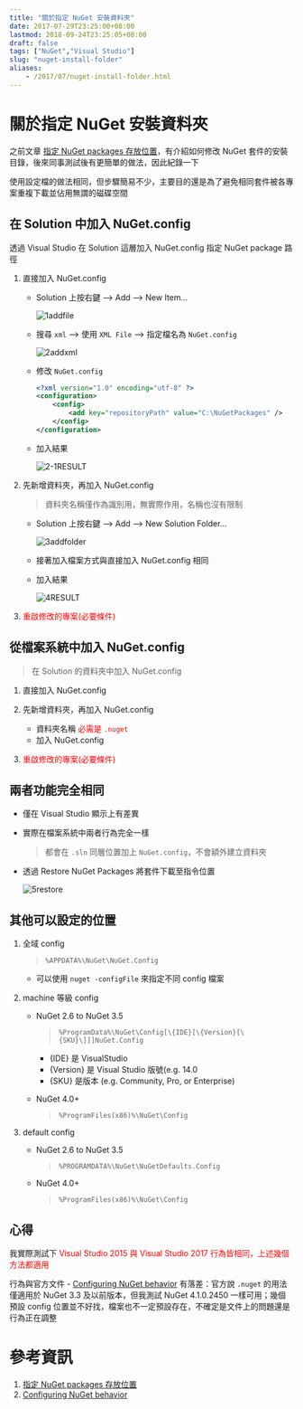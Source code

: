 ```yaml
---
title: "關於指定 NuGet 安裝資料夾"
date: 2017-07-29T23:25:00+08:00
lastmod: 2018-09-24T23:25:05+08:00
draft: false
tags: ["NuGet","Visual Studio"]
slug: "nuget-install-folder"
aliases:
    - /2017/07/nuget-install-folder.html
---
```

# 關於指定 NuGet 安裝資料夾
之前文章 [指定 NuGet packages 存放位置](https://blog.yowko.com/2017/06/nuget-folder.html)，有介紹如何修改 NuGet 套件的安裝目錄，後來同事測試後有更簡單的做法，因此紀錄一下

使用設定檔的做法相同，但步驟簡易不少，主要目的還是為了避免相同套件被各專案重複下載並佔用無謂的磁碟空間

## 在 Solution 中加入 NuGet.config

透過 Visual Studio 在 Solution 這層加入 NuGet.config 指定 NuGet package 路徑

1.  直接加入 NuGet.config

    *   Solution 上按右鍵 --> Add --> New Item...

        ![1addfile](https://user-images.githubusercontent.com/3851540/28745857-ec4b2492-74b3-11e7-94c4-7f4cd220cc7f.png)

    *   搜尋 `xml` --> 使用 `XML File` --> 指定檔名為 `NuGet.config`

        ![2addxml](https://user-images.githubusercontent.com/3851540/28745860-ec99983e-74b3-11e7-916d-0b9d992f8130.png)

    *   修改 `NuGet.config`

        ```xml
        <?xml version="1.0" encoding="utf-8" ?>
        <configuration>
            <config>
                <add key="repositoryPath" value="C:\NuGetPackages" />
            </config>
        </configuration>
        ```

    *   加入結果

        ![2-1RESULT](https://user-images.githubusercontent.com/3851540/28745858-ec716b3e-74b3-11e7-90ae-a2c660e604e8.png)

2.  先新增資料夾，再加入 NuGet.config

    > 資料夾名稱僅作為識別用，無實際作用，名稱也沒有限制

    *   Solution 上按右鍵 --> Add --> New Solution Folder...

        ![3addfolder](https://user-images.githubusercontent.com/3851540/28745863-ec99b986-74b3-11e7-854e-d55ef8e43d1b.png)

    *   接著加入檔案方式與直接加入 NuGet.config 相同
    *   加入結果

        ![4RESULT](https://user-images.githubusercontent.com/3851540/28745861-ec99b6ac-74b3-11e7-83ea-c04c933fc96c.png)

3.  <span style="color:red">重啟修改的專案(必要條件)</span>


## 從檔案系統中加入 NuGet.config

> 在 Solution 的資料夾中加入 NuGet.config

1.  直接加入 NuGet.config
2.  先新增資料夾，再加入 NuGet.config
    *   資料夾名稱  <span style="color:red">必需是 `.nuget`</span>
    *   加入 NuGet.config

3.  <span style="color:red">重啟修改的專案(必要條件)</span>


##  兩者功能完全相同
*   僅在 Visual Studio 顯示上有差異
*   實際在檔案系統中兩者行為完全一樣

    > 都會在 `.sln` 同層位置加上 `NuGet.config`，不會額外建立資料夾

*   透過 Restore NuGet Packages 將套件下載至指令位置

    ![5restore](https://user-images.githubusercontent.com/3851540/28745862-ec99c688-74b3-11e7-819c-c7b6d5416b66.png)

## 其他可以設定的位置

1.  全域 config

    > `%APPDATA%\NuGet\NuGet.Config`

    *   可以使用 `nuget -configFile` 來指定不同 config 檔案

2.  machine 等級 config
    *   NuGet 2.6 to NuGet 3.5

        > `%ProgramData%\NuGet\Config[\{IDE}[\{Version}[\{SKU}\]]]NuGet.Config`

        *   {IDE} 是 VisualStudio
        *   {Version} 是 Visual Studio 版號(e.g. 14.0
        *   {SKU} 是版本 (e.g. Community, Pro, or Enterprise)

    *   NuGet 4.0+

        > `%ProgramFiles(x86)%\NuGet\Config`

3.  default config
    *   NuGet 2.6 to NuGet 3.5

        > `%PROGRAMDATA%\NuGet\NuGetDefaults.Config`

    *   NuGet 4.0+

        > `%ProgramFiles(x86)%\NuGet\Config`

## 心得

我實際測試下 <span style="color:red">Visual Studio 2015 與 Visual Studio 2017 行為皆相同，上述幾個方法都適用</span>

行為與官方文件 - [Configuring NuGet behavior](https://docs.microsoft.com/en-us/nuget/consume-packages/configuring-nuget-behavior?WT.mc_id=DOP-MVP-5002594) 有落差：官方說 `.nuget` 的用法僅適用於 NuGet 3.3 及以前版本，但我測試 NuGet 4.1.0.2450 一樣可用；幾個預設 config 位置並不好找，檔案也不一定預設存在，不確定是文件上的問題還是行為正在調整

# 參考資訊

1.  [指定 NuGet packages 存放位置](https://blog.yowko.com/2017/06/nuget-folder.html)
2.  [Configuring NuGet behavior](https://docs.microsoft.com/en-us/nuget/consume-packages/configuring-nuget-behavior?WT.mc_id=DOP-MVP-5002594)
